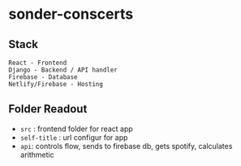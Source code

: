 # sonder-conscerts

## Stack
```
React - Frontend
Django - Backend / API handler
Firebase - Database
Netlify/Firebase - Hosting
```
## Folder Readout
- `src` : frontend folder for react app
- `self-title` : url configur for app
- `api`: controls flow, sends to firebase db, gets spotify, calculates arithmetic
